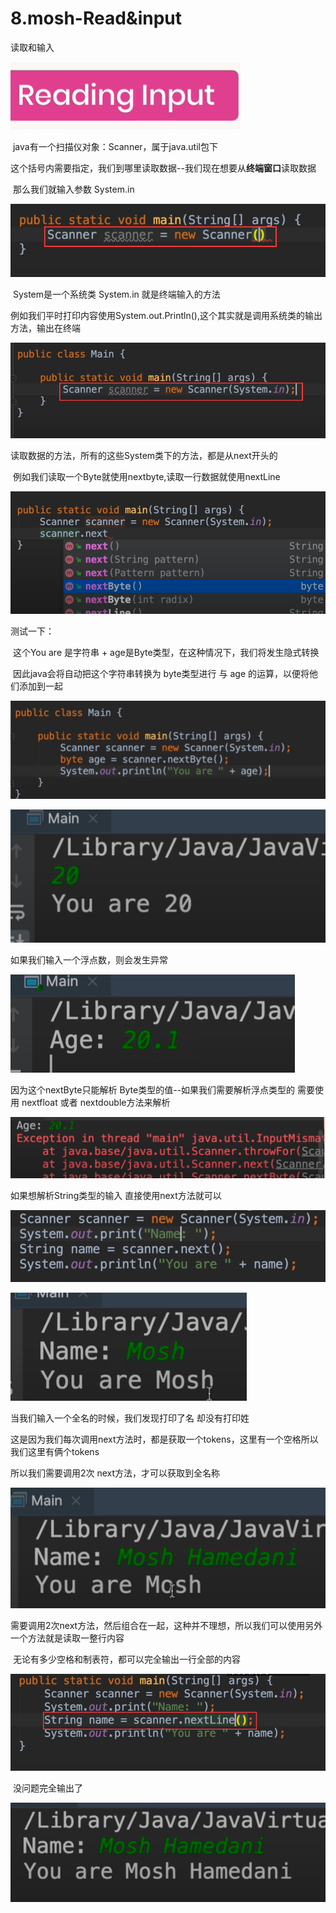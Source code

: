 # 8.mosh-Read&input



读取和输入

![1648354943959](../../../.vuepress/public/images/1648354943959.png)



​		java有一个扫描仪对象：Scanner，属于java.util包下

​		这个括号内需要指定，我们到哪里读取数据--我们现在想要从**终端窗口**读取数据

​		那么我们就输入参数 System.in

![1648355721822](../../../.vuepress/public/images/1648355721822.png)



​	System是一个系统类 System.in 就是终端输入的方法

​	例如我们平时打印内容使用System.out.Println(),这个其实就是调用系统类的输出方法，输出在终端

![1648355977829](../../../.vuepress/public/images/1648355977829.png)





读取数据的方法，所有的这些System类下的方法，都是从next开头的

​		例如我们读取一个Byte就使用nextbyte,读取一行数据就使用nextLine

![1648356261717](../../../.vuepress/public/images/1648356261717.png)



测试一下：

​		这个You are 是字符串 + age是Byte类型，在这种情况下，我们将发生隐式转换

​		因此java会将自动把这个字符串转换为 byte类型进行 与 age 的运算，以便将他们添加到一起

![1648356392090](../../../.vuepress/public/images/1648356392090.png)



![1648356516200](../../../.vuepress/public/images/1648356516200.png)



如果我们输入一个浮点数，则会发生异常

![1648356911136](../../../.vuepress/public/images/1648356911136.png)



因为这个nextByte只能解析 Byte类型的值--如果我们需要解析浮点类型的 需要使用 nextfloat 或者 nextdouble方法来解析

![1648356949996](../../../.vuepress/public/images/1648356949996.png)





如果想解析String类型的输入 直接使用next方法就可以

![1648357166830](../../../.vuepress/public/images/1648357166830.png)

![1648357190641](../../../.vuepress/public/images/1648357190641.png)





当我们输入一个全名的时候，我们发现打印了名 却没有打印姓

​		这是因为我们每次调用next方法时，都是获取一个tokens，这里有一个空格所以我们这里有俩个tokens

所以我们需要调用2次 next方法，才可以获取到全名称

![1648357247903](../../../.vuepress/public/images/1648357247903.png)



需要调用2次next方法，然后组合在一起，这种并不理想，所以我们可以使用另外一个方法就是读取一整行内容

​	无论有多少空格和制表符，都可以完全输出一行全部的内容

![1648357777064](../../../.vuepress/public/images/1648357777064.png)

​	没问题完全输出了

![1648357788390](../../../.vuepress/public/images/1648357788390.png)






















































